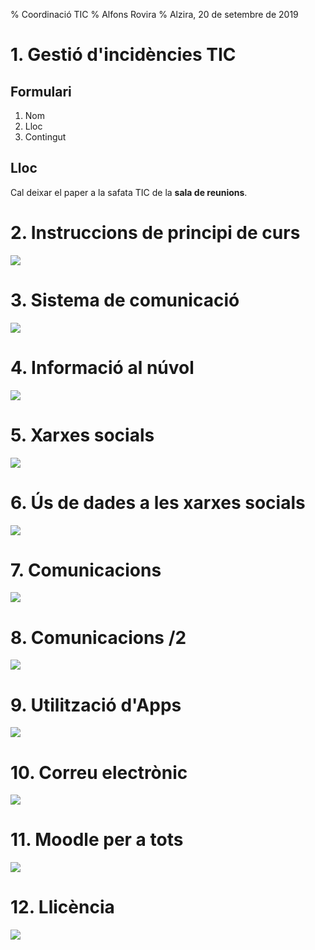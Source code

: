 % Coordinació TIC
% Alfons Rovira
% Alzira, 20 de setembre de 2019

# 1. Gestió d'incidències TIC

## Formulari

1. Nom
2. Lloc
3. Contingut

## Lloc

Cal deixar el paper a la safata TIC de la **sala de reunions**.

# 2. Instruccions de principi de curs

![](00.png)

# 3. Sistema de comunicació

![](01.png)

# 4. Informació al núvol

![](02.png)

# 5. Xarxes socials

![](03.png)

# 6. Ús de dades a les xarxes socials

![](04.png)

# 7. Comunicacions

![](05.png)

# 8. Comunicacions /2

![](06.png)

# 9. Utilització d'Apps

![](07.png)

# 10. Correu electrònic

![](08.png)

# 11. Moodle per a tots

![](09.png)

# 12. Llicència

![](10.png)
